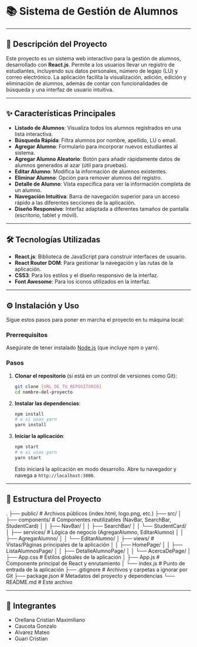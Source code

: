 # 📚 Sistema de Gestión de Alumnos

---

## 🚀 Descripción del Proyecto

Este proyecto es un sistema web interactivo para la gestión de alumnos, desarrollado con **React.js**. Permite a los usuarios llevar un registro de estudiantes, incluyendo sus datos personales, número de legajo (LU) y correo electrónico. La aplicación facilita la visualización, adición, edición y eliminación de alumnos, además de contar con funcionalidades de búsqueda y una interfaz de usuario intuitiva.

---

## ✨ Características Principales

* **Listado de Alumnos**: Visualiza todos los alumnos registrados en una lista interactiva.
* **Búsqueda Rápida**: Filtra alumnos por nombre, apellido, LU o email.
* **Agregar Alumno**: Formulario para incorporar nuevos estudiantes al sistema.
* **Agregar Alumno Aleatorio**: Botón para añadir rápidamente datos de alumnos generados al azar (útil para pruebas).
* **Editar Alumno**: Modifica la información de alumnos existentes.
* **Eliminar Alumno**: Opción para remover alumnos del registro.
* **Detalle de Alumno**: Vista específica para ver la información completa de un alumno.
* **Navegación Intuitiva**: Barra de navegación superior para un acceso rápido a las diferentes secciones de la aplicación.
* **Diseño Responsivo**: Interfaz adaptada a diferentes tamaños de pantalla (escritorio, tablet y móvil).

---

## 🛠️ Tecnologías Utilizadas

* **React.js**: Biblioteca de JavaScript para construir interfaces de usuario.
* **React Router DOM**: Para gestionar la navegación y las rutas de la aplicación.
* **CSS3**: Para los estilos y el diseño responsivo de la interfaz.
* **Font Awesome**: Para los iconos utilizados en la interfaz.

---

## ⚙️ Instalación y Uso

Sigue estos pasos para poner en marcha el proyecto en tu máquina local:

### Prerrequisitos

Asegúrate de tener instalado [Node.js](https://nodejs.org/es/) (que incluye npm o yarn).

### Pasos

1.  **Clonar el repositorio** (si está en un control de versiones como Git):
    ```bash
    git clone [URL_DE_TU_REPOSITORIO]
    cd nombre-del-proyecto
    ```
2.  **Instalar las dependencias**:
    ```bash
    npm install
    # o si usas yarn
    yarn install
    ```
3.  **Iniciar la aplicación**:
    ```bash
    npm start
    # o si usas yarn
    yarn start
    ```
    Esto iniciará la aplicación en modo desarrollo. Abre tu navegador y navega a `http://localhost:3000`.

---

## 📂 Estructura del Proyecto

.
├── public/                 # Archivos públicos (index.html, logo.png, etc.)
├── src/
│   ├── components/         # Componentes reutilizables (NavBar, SearchBar, StudentCard)
│   │   ├── NavBar/
│   │   ├── SearchBar/
│   │   └── StudentCard/
│   ├── services/           # Lógica de negocio (AgregarAlumno, EditarAlumno)
│   │   ├── AgregarAlumno/
│   │   └── EditarAlumno/
│   ├── views/              # Vistas/Páginas principales de la aplicación
│   │   ├── HomePage/
│   │   ├── ListaAlumnosPage/
│   │   ├── DetalleAlumnoPage/
│   │   └── AcercaDePage/
│   ├── App.css             # Estilos globales de la aplicación
│   ├── App.js              # Componente principal de React y enrutamiento
│   └── index.js            # Punto de entrada de la aplicación
├── .gitignore              # Archivos y carpetas a ignorar por Git
├── package.json            # Metadatos del proyecto y dependencias
└── README.md               # Este archivo


---

## 🤝 Integrantes
* Orellana Cristian Maximiliano
* Caucota Gonzalo
* Alvarez Mateo
* Guari Cristian
